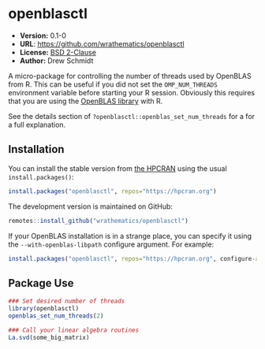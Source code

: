 # openblasctl

* **Version:** 0.1-0
* **URL**: https://github.com/wrathematics/openblasctl
* **License:** [BSD 2-Clause](http://opensource.org/licenses/BSD-2-Clause)
* **Author:** Drew Schmidt

A micro-package for controlling the number of threads used by OpenBLAS from R. This can be useful if you did not set the `OMP_NUM_THREADS` environment variable before starting your R session. Obviously this requires that you are using the [OpenBLAS library](https://www.openblas.net/) with R.

See the details section of `?openblasctl::openblas_set_num_threads` for a for a full explanation.



## Installation

You can install the stable version from [the HPCRAN](https://hpcran.org) using the usual `install.packages()`:

```r
install.packages("openblasctl", repos="https://hpcran.org")
```

The development version is maintained on GitHub:

```r
remotes::install_github("wrathematics/openblasctl")
```

If your OpenBLAS installation is in a strange place, you can specify it using the `--with-openblas-libpath` configure argument. For example:

```r
install.packages("openblasctl", repos="https://hpcran.org", configure-args="--with-openblas-libpath='/path/to/libopenblas/files/'"
```



## Package Use

```r
### Set desired number of threads
library(openblasctl)
openblas_set_num_threads(2)

### Call your linear algebra routines
La.svd(some_big_matrix)
```
